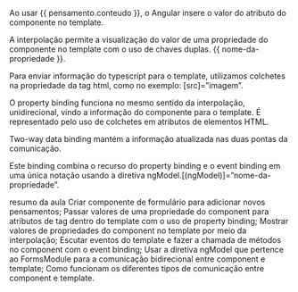 Ao usar {{ pensamento.conteudo }}, o Angular insere o valor do atributo do componente no template.


A interpolação permite a visualização do valor de uma propriedade do componente no template com o uso de chaves duplas. {{ nome-da-propriedade }}.

Para enviar informação do typescript para o template, utilizamos colchetes na propriedade da tag html, como no exemplo: [src]=”imagem”.


O property binding funciona no mesmo sentido da interpolação, unidirecional, vindo a informação do componente para o template. É representado pelo uso de colchetes em atributos de elementos HTML.

Two-way data binding mantém a informação atualizada nas duas pontas da comunicação.


Este binding combina o recurso do property binding e o event binding em uma única notação usando a diretiva ngModel.[(ngModel)]=”nome-da-propriedade”.

resumo da aula 
Criar componente de formulário para adicionar novos pensamentos;
Passar valores de uma propriedade do component para atributos de tag dentro do template com o uso de property binding;
Mostrar valores de propriedades do component no template por meio da interpolação;
Escutar eventos do template e fazer a chamada de métodos no component com o event binding;
Usar a diretiva ngModel que pertence ao FormsModule para a comunicação bidirecional entre component e template;
Como funcionam os diferentes tipos de comunicação entre component e template.
